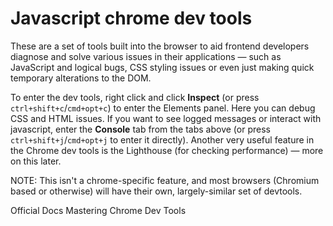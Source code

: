 # Javascript chrome dev tools

These are a set of tools built into the browser to aid frontend developers diagnose and solve various issues in their applications — such as JavaScript and logical bugs, CSS styling issues or even just making quick temporary alterations to the DOM.

To enter the dev tools, right click and click **Inspect** (or press `ctrl+shift+c`/`cmd+opt+c`) to enter the Elements panel. Here you can debug CSS and HTML issues. If you want to see logged messages or interact with javascript, enter the **Console** tab from the tabs above (or press `ctrl+shift+j`/`cmd+opt+j` to enter it directly). Another very useful feature in the Chrome dev tools is the Lighthouse (for checking performance) — more on this later.

NOTE: This isn't a chrome-specific feature, and most browsers (Chromium based or otherwise) will have their own, largely-similar set of devtools.

<BadgeLink colorScheme='yellow' badgeText='Read' href='https://developer.chrome.com/docs/devtools/overview/'>Official Docs</BadgeLink>
<BadgeLink colorScheme='yellow' badgeText='Read' href='https://www.freecodecamp.org/news/mastering-chrome-developer-tools-next-level-front-end-development-techniques-3ac0b6fe8a3/'>Mastering Chrome Dev Tools</BadgeLink>
